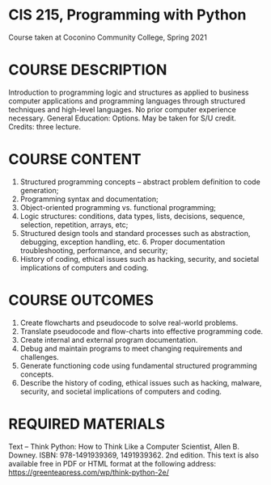 # CIS 215, Programming with Python
Course taken at Coconino Community College, Spring 2021

# COURSE DESCRIPTION
Introduction to programming logic and structures as applied to business computer applications and programming languages through structured techniques and high-level languages. No prior computer experience necessary. General Education: Options. May be taken for S/U credit. Credits: three lecture.

# COURSE CONTENT
1. Structured programming concepts – abstract problem definition to code generation;
2. Programming syntax and documentation;
3. Object-oriented programming vs. functional programming;
4. Logic structures: conditions, data types, lists, decisions, sequence, selection, repetition, arrays, etc;
5. Structured design tools and standard processes such as abstraction, debugging, exception handling, etc. 6. Proper documentation troubleshooting, performance, and security;
7. History of coding, ethical issues such as hacking, security, and societal implications of computers and coding.

# COURSE OUTCOMES
1. Create flowcharts and pseudocode to solve real-world problems.
2. Translate pseudocode and flow-charts into effective programming code.
3. Create internal and external program documentation.
4. Debug and maintain programs to meet changing requirements and challenges.
5. Generate functioning code using fundamental structured programming concepts.
6. Describe the history of coding, ethical issues such as hacking, malware, security, and societal implications of computers and coding.

# REQUIRED MATERIALS
Text – Think Python: How to Think Like a Computer Scientist, Allen B. Downey. ISBN: 978-1491939369, 1491939362. 2​nd​ edition. This text is also available free in PDF or HTML format at the following address: ​https://greenteapress.com/wp/think-python-2e/​


